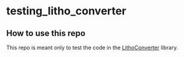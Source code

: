 # testing_litho_converter

## How to use this repo

This repo is meant only to test the code in the [LithoConverter](https://github.com/abdukhans/LithoConverter) library.